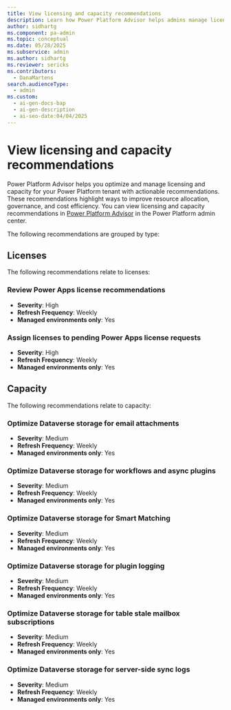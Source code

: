 ```yaml
---
title: View licensing and capacity recommendations
description: Learn how Power Platform Advisor helps admins manage licenses and capacity with weekly recommendations for better efficiency.
author: sidhartg
ms.component: pa-admin
ms.topic: conceptual
ms.date: 05/28/2025
ms.subservice: admin
ms.author: sidhartg
ms.reviewer: sericks
ms.contributors:
  - DanaMartens
search.audienceType:
  - admin
ms.custom:
  - ai-gen-docs-bap
  - ai-gen-description
  - ai-seo-date:04/04/2025
---
```


# View licensing and capacity recommendations

Power Platform Advisor helps you optimize and manage licensing and capacity for your Power Platform tenant with actionable recommendations. These recommendations highlight ways to improve resource allocation, governance, and cost efficiency. You can view licensing and capacity recommendations in [Power Platform Advisor](power-platform-advisor.md) in the Power Platform admin center.

The following recommendations are grouped by type:

## Licenses

The following recommendations relate to licenses:

### Review Power Apps license recommendations

- **Severity**: High  
- **Refresh Frequency**: Weekly  
- **Managed environments only**: Yes  

### Assign licenses to pending Power Apps license requests

- **Severity**: High  
- **Refresh Frequency**: Weekly  
- **Managed environments only**: Yes  

## Capacity

The following recommendations relate to capacity:

### Optimize Dataverse storage for email attachments

- **Severity**: Medium  
- **Refresh Frequency**: Weekly  
- **Managed environments only**: Yes  

### Optimize Dataverse storage for workflows and async plugins

- **Severity**: Medium  
- **Refresh Frequency**: Weekly  
- **Managed environments only**: Yes  

### Optimize Dataverse storage for Smart Matching

- **Severity**: Medium  
- **Refresh Frequency**: Weekly  
- **Managed environments only**: Yes  

### Optimize Dataverse storage for plugin logging

- **Severity**: Medium  
- **Refresh Frequency**: Weekly  
- **Managed environments only**: Yes  

### Optimize Dataverse storage for table stale mailbox subscriptions

- **Severity**: Medium  
- **Refresh Frequency**: Weekly  
- **Managed environments only**: Yes  

### Optimize Dataverse storage for server-side sync logs

- **Severity**: Medium  
- **Refresh Frequency**: Weekly  
- **Managed environments only**: Yes  
